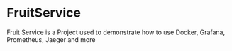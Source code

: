 # FruitService
Fruit Service is a Project used to demonstrate how to use Docker, Grafana, Prometheus, Jaeger and more
